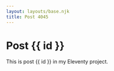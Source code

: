 ```yaml
---
layout: layouts/base.njk
title: Post 4045
---
```


# Post {{ id }}

This is post {{ id }} in my Eleventy project.
